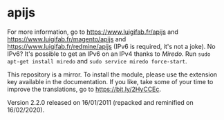 # apijs

For more information, go to https://www.luigifab.fr/apijs and https://www.luigifab.fr/magento/apijs and https://www.luigifab.fr/redmine/apijs (IPv6 is required, it's not a joke). No IPv6? It's possible to get an IPv6 on an IPv4 thanks to *Miredo*. Run `sudo apt-get install miredo` and `sudo service miredo force-start`.

This repository is a mirror. To install the module, please use the extension key available in the documentation. If you like, take some of your time to improve the translations, go to https://bit.ly/2HyCCEc.

Version 2.2.0 released on 16/01/2011 (repacked and reminified on 16/02/2020).
